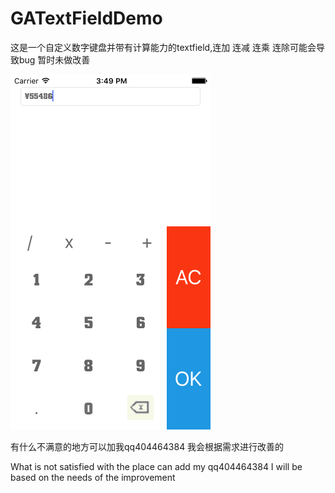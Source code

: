 # GATextFieldDemo
这是一个自定义数字键盘并带有计算能力的textfield,连加 连减 连乘 连除可能会导致bug 暂时未做改善

![image](https://github.com/zizhouwang/GATextFieldDemo/blob/master/Simulator%20Screen%20Shot%202016%E5%B9%B44%E6%9C%8815%E6%97%A5%2015.49.11.png) 

有什么不满意的地方可以加我qq404464384 我会根据需求进行改善的

What is not satisfied with the place can add my qq404464384 I will be based on the needs of the improvement
